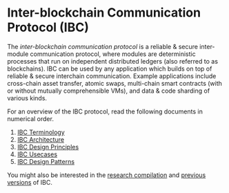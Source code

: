 # Inter-blockchain Communication Protocol (IBC)

The *inter-blockchain communication protocol* is a reliable & secure inter-module communication protocol, where modules are deterministic processes that run on independent distributed ledgers (also referred to as blockchains). IBC can be used by any application which builds on top of reliable & secure interchain communication. Example applications include cross-chain asset transfer, atomic swaps, multi-chain smart contracts (with or without mutually comprehensible VMs), and data & code sharding of various kinds.

For an overview of the IBC protocol, read the following documents in numerical order.

1. [IBC Terminology](./1_IBC_TERMINOLOGY.md)
1. [IBC Architecture](./2_IBC_ARCHITECTURE.md)
1. [IBC Design Principles](./3_IBC_DESIGN_PRINCIPLES.md)
1. [IBC Usecases](./4_IBC_USECASES.md)
1. [IBC Design Patterns](./5_IBC_DESIGN_PATTERNS.md)

You might also be interested in the [research compilation](./RESEARCH.md) and
[previous versions](./../archive) of IBC.
